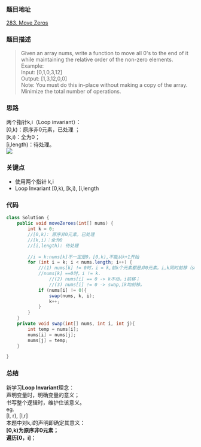 ### 题目地址

[283. Move Zeros](https://leetcode.com/problems/move-zeroes/)

### 题目描述
> Given an array nums, write a function to move all 0's to the end of it while maintaining the relative order of the non-zero elements.  
> Example:  
> Input: [0,1,0,3,12]  
> Output: [1,3,12,0,0]  
> Note:
> You must do this in-place without making a copy of the array.  
> Minimize the total number of operations.    

### 思路
两个指针k,i（Loop invariant）：  
[0,k)：原序非0元素，已处理 ；  
[k,i)：全为0；   
[i,length)：待处理。  
![](https://bucket-1257126549.cos.ap-guangzhou.myqcloud.com/20181030085904.gif)

### 关键点
* 使用两个指针 k,i
* Loop Invariant [0,k), [k,i), [i,length

### 代码
```java
class Solution {
    public void moveZeroes(int[] nums) {
        int k = 0;
        //[0,k): 原序非0元素，已处理
        //[k,i)：全为0
        //[i,length): 待处理
        
        //i = k:nums[k]不一定是0，[0,k),不能从k+1开始
        for (int i = k; i < nums.length; i++) {
            //(1) nums[k] != 0时，i = k,前k个元素都是非0元素。i,k同时前移（swap与否均可）
            //nums[k] ==0时，i != k.
                //(2) nums[i] == 0 -> k不动，i前移；
                //(3) nums[i] != 0 -> swap,ik均前移。
            if (nums[i] != 0){
                swap(nums, k, i);
                k++;
            }
        }
    }
    private void swap(int[] nums, int i, int j){
        int temp = nums[i];
        nums[i] = nums[j];
        nums[j] = temp;
    }

}
```
### 总结
新学习**Loop Invariant**理念：  
声明变量时，明确变量的意义；  
书写整个逻辑时，维护住该意义。  
eg.  
[l, r), [l,r]  
本题中对k,i的声明即确定其意义：  
**[0,k)**为原序非0元素；  
遍历**[0，i]**；

